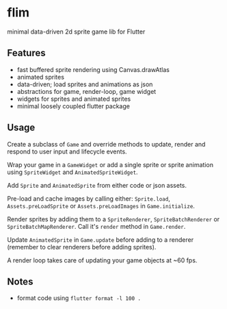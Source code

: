 # flim

minimal data-driven 2d sprite game lib for Flutter

## Features

- fast buffered sprite rendering using Canvas.drawAtlas
- animated sprites
- data-driven; load sprites and animations as json
- abstractions for game, render-loop, game widget
- widgets for sprites and animated sprites
- minimal loosely coupled flutter package

## Usage

Create a subclass of `Game` and override methods to update, render and respond 
to user input and lifecycle events.

Wrap your game in a `GameWidget` or add a single sprite or sprite animation 
using `SpriteWidget` and `AnimatedSpriteWidget`.

Add `Sprite` and `AnimatedSprite` from either code or json assets.

Pre-load and cache images by calling either: `Sprite.load`, 
`Assets.preLoadSprite` or `Assets.preLoadImages` in `Game.initialize`.

Render sprites by adding them to a `SpriteRenderer`, `SpriteBatchRenderer` or
`SpriteBatchMapRenderer`. Call it's `render` method in `Game.render`.

Update `AnimatedSprite` in `Game.update` before adding to a renderer (remember 
to clear renderers before adding sprites).

A render loop takes care of updating your game objects at ~60 fps.

## Notes

- format code using `flutter format -l 100 .`
